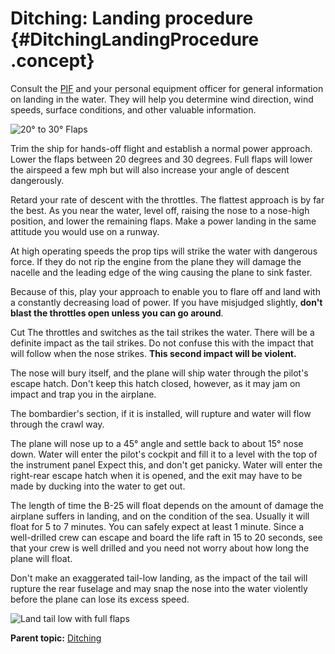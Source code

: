 # Ditching: Landing procedure {#DitchingLandingProcedure .concept}

Consult the [PIF](../glossentries/gl_PIF.md) and your personal equipment officer for general information on landing in the water. They will help you determine wind direction, wind speeds, surface conditions, and other valuable information.

![20° to 30° Flaps](../images/landing_ditch_20deg_flaps.png)

Trim the ship for hands-off flight and establish a normal power approach. Lower the flaps between 20 degrees and 30 degrees. Full flaps will lower the airspeed a few mph but will also increase your angle of descent dangerously.

Retard your rate of descent with the throttles. The flattest approach is by far the best. As you near the water, level off, raising the nose to a nose-high position, and lower the remaining flaps. Make a power landing in the same attitude you would use on a runway.

At high operating speeds the prop tips will strike the water with dangerous force. If they do not rip the engine from the plane they will damage the nacelle and the leading edge of the wing causing the plane to sink faster.

Because of this, play your approach to enable you to flare off and land with a constantly decreasing load of power. If you have misjudged slightly, **don't blast the throttles open unless you can go around**.

Cut The throttles and switches as the tail strikes the water. There will be a definite impact as the tail strikes. Do not confuse this with the impact that will follow when the nose strikes. **This second impact will be violent.**

The nose will bury itself, and the plane will ship water through the pilot's escape hatch. Don't keep this hatch closed, however, as it may jam on impact and trap you in the airplane.

The bombardier's section, if it is installed, will rupture and water will flow through the crawl way.

The plane will nose up to a 45° angle and settle back to about 15° nose down. Water will enter the pilot's cockpit and fill it to a level with the top of the instrument panel Expect this, and don't get panicky. Water will enter the right-rear escape hatch when it is opened, and the exit may have to be made by ducking into the water to get out.

The length of time the B-25 will float depends on the amount of damage the airplane suffers in landing, and on the condition of the sea. Usually it will float for 5 to 7 minutes. You can safely expect at least 1 minute. Since a well-drilled crew can escape and board the life raft in 15 to 20 seconds, see that your crew is well drilled and you need not worry about how long the plane will float.

Don't make an exaggerated tail-low landing, as the impact of the tail will rupture the rear fuselage and may snap the nose into the water violently before the plane can lose its excess speed.

![Land tail low with full flaps](../images/landing_ditch_tail_low_full_flaps.png)

**Parent topic:** [Ditching](../topics/ditching.md)


